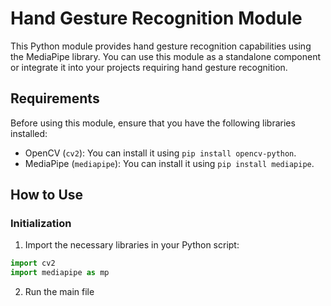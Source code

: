 # Hand Gesture Recognition Module

This Python module provides hand gesture recognition capabilities using the MediaPipe library. You can use this module as a standalone component or integrate it into your projects requiring hand gesture recognition.
## Requirements

Before using this module, ensure that you have the following libraries installed:

- OpenCV (`cv2`): You can install it using `pip install opencv-python`.
- MediaPipe (`mediapipe`): You can install it using `pip install mediapipe`.

## How to Use

### Initialization

1. Import the necessary libraries in your Python script:

```python
import cv2
import mediapipe as mp
```

2. Run the main file 
